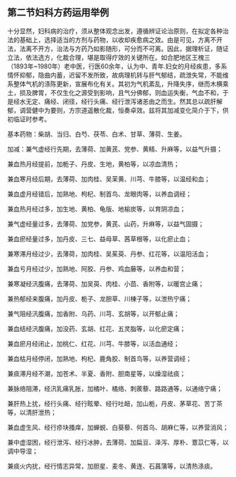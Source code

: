 ## 第二节妇科方药运用举例

十分显然，妇科病的治疗，须从整体观念出发，遵循辨证论治原则，在拟定各种治法的基础上，选择适当的方剂与药物，以收却疾愈病之效。由是可见，方离不开法，法离不开方，治法与方药乃如影随形，可分而不可离。因此，据理析证，随证立法，依法选方，化裁合理，堪是取得疗效的关键所在。如合肥地区王槐三（1893年~1980年）老中医，行医60余年，认为中、青年.妇女的月经疾患，多系情怀抑郁，隐曲内蓄，迟留不发所致，故病理机转与肝气郁结，疏泄失常，不能维系整体气机的涤陈更新，宣展布化有关。其初为气机紊乱，升降失序，继而木横乘土，损及脾胃，不仅生化之源受到影响，且气分佛郁，则血运失衡，气血不和，于是经水无定、痛经、闭径，经行头痛、经行泄泻诸恙由之而生。然其总以疏肝解郁，调营健中为要则，方宗道遥散化裁，恒奏卓效。兹将其加减变化简介于下，供初临证时参考。

基本药物：柴胡、当归、白芍、茯苓、白术、甘草、薄荷、生姜。

加减：兼气虚经行先期，去薄荷、加黄芪、党参、黄精、升麻等，以益气升摄；

兼血热月经提前，加栀子、丹皮、生地，黄柏等，以凉血清热；

兼血寒月经后期，去薄荷、加肉桂、吴茉黄、川芎、牛膝等，以温经和血；

兼血虚月经错后，加熟地、枸杞、制首鸟、龙眼肉等，以养血调经；

兼血热月经过多，加生地、黄柏、龟版、地榆炭等，以育阴凉血；

兼气虚经量过多，去薄荷、加党参，黄芪、山药，升麻等，以益气固摄；

兼血瘀经量过多，加丹皮、三七、益母草、茜草根等，以化瘀止血；

兼寒滞月经过少，去薄荷，加肉桂、吴茱萸、丹参、红花等，以温阳活血；

兼血亏月经过少，加熟地、阿胶、丹参、鸡血藤等，以养血和营；

兼寒凝经汛腹痛，去薄荷、加吴萸、肉桂、小茴、香附等，以暖宫止痛；

兼热郁经来腹痛，加丹皮、栀子、龙胆草、川棟子等，以泄热宁痛；

兼气阻经汛腹痛，加香附、乌药、川芎、玄胡等，以开郁止痛；

兼血结经汛腹痛，加没药、玄胡、红花、五灵脂等，以化瘀定痛；

兼血瘀月经闭止，加桃仁、红花、川芎、牛膝等，以活血通经；

兼血枯月经停闭，加熟地、枸杞、鹿角胶、制首鸟等，以养营调经；

兼痰滞月经不潮，加苍术、半夏、香附、胆南星等，以燥湿祛痰；

兼脉络阻滞，经汛乳痛乳胀，加橘叶、橘络、刺蒺藜、路路通等，以通络宁痛；

兼肝热上扰，经行头痛、经行眩晕、经行吐衄，加山栀，丹皮、茅草花、苦丁茶等，以清肝泄热；

兼血虚生风、经行疹块搔痒，加蝉蜕、白葵藜、何首乌、胡麻仁等，以养营消风；

兼中虚湿困，经行泄泻、经行冰肿，去薄荷、加扁豆、泽泻、厚朴、薏苡仁等，以调中导湿；

兼痰火内扰，经行情志异常，加胆星、麦冬、黄连、石菖蒲等，以清热涤痰。
